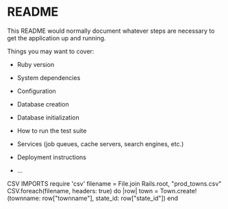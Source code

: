 # README

This README would normally document whatever steps are necessary to get the
application up and running.

Things you may want to cover:

* Ruby version

* System dependencies

* Configuration

* Database creation

* Database initialization

* How to run the test suite

* Services (job queues, cache servers, search engines, etc.)

* Deployment instructions

* ...


CSV IMPORTS
require 'csv'
filename = File.join Rails.root, "prod_towns.csv"
CSV.foreach(filename, headers: true) do |row|
  town = Town.create!(townname: row["townname"], state_id: row["state_id"])
end
